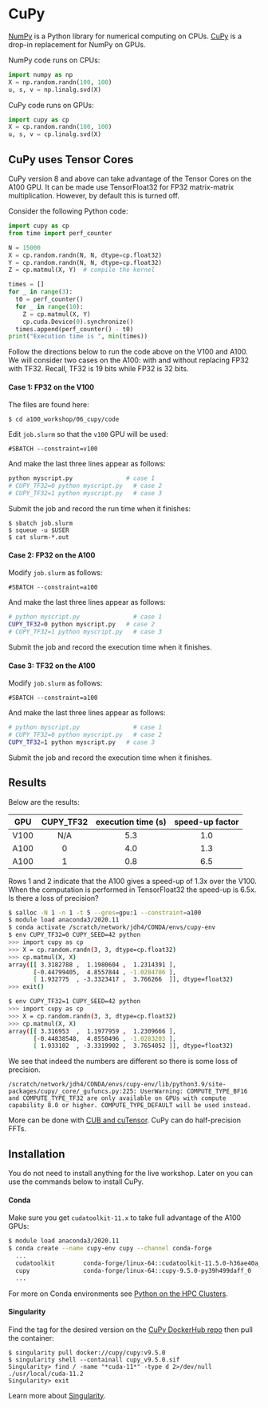 # CuPy

[NumPy](https://numpy.org) is a Python library for numerical computing on CPUs. [CuPy](https://cupy.dev) is a drop-in replacement for NumPy on GPUs.

NumPy code runs on CPUs:

```python
import numpy as np
X = np.random.randn(100, 100)
u, s, v = np.linalg.svd(X)
```

CuPy code runs on GPUs:

```python
import cupy as cp
X = cp.random.randn(100, 100)
u, s, v = cp.linalg.svd(X)
```

## CuPy uses Tensor Cores

CuPy version 8 and above can take advantage of the Tensor Cores on the A100 GPU. It can be made use TensorFloat32 for FP32 matrix-matrix multiplication. However, by default this is turned off.

Consider the following Python code:

```python
import cupy as cp
from time import perf_counter

N = 15000
X = cp.random.randn(N, N, dtype=cp.float32)
Y = cp.random.randn(N, N, dtype=cp.float32)
Z = cp.matmul(X, Y)  # compile the kernel

times = []
for _ in range(3):
  t0 = perf_counter()
  for _ in range(10):
    Z = cp.matmul(X, Y)
    cp.cuda.Device(0).synchronize()
  times.append(perf_counter() - t0)
print("Execution time is ", min(times))
```

Follow the directions below to run the code above on the V100 and A100. We will consider two cases on the A100: with and without replacing FP32 with TF32. Recall, TF32 is 19 bits while FP32 is 32 bits.

#### Case 1: FP32 on the V100

The files are found here:

```
$ cd a100_workshop/06_cupy/code
```

Edit `job.slurm` so that the `v100` GPU will be used:

```
#SBATCH --constraint=v100
```

And make the last three lines appear as follows:

```bash
python myscript.py               # case 1
# CUPY_TF32=0 python myscript.py   # case 2
# CUPY_TF32=1 python myscript.py   # case 3
```

Submit the job and record the run time when it finishes:

```
$ sbatch job.slurm
$ squeue -u $USER
$ cat slurm-*.out
```

#### Case 2: FP32 on the A100

Modify `job.slurm` as follows:

```
#SBATCH --constraint=a100
```

And make the last three lines appear as follows:

```bash
# python myscript.py               # case 1
CUPY_TF32=0 python myscript.py   # case 2
# CUPY_TF32=1 python myscript.py   # case 3
```

Submit the job and record the execution time when it finishes.

#### Case 3: TF32 on the A100

Modify `job.slurm` as follows:

```
#SBATCH --constraint=a100
```

And make the last three lines appear as follows:

```bash
# python myscript.py               # case 1
# CUPY_TF32=0 python myscript.py   # case 2
CUPY_TF32=1 python myscript.py   # case 3
```

Submit the job and record the execution time when it finishes.

## Results

Below are the results:

| GPU                  | CUPY_TF32  | execution time (s)  |  speed-up factor   |
|:--------------------:|:------------------:|:-----------:|:------------------:|
|  V100                | N/A                |    5.3      |      1.0           |
|  A100                | 0                  |    4.0      |      1.3           |
|  A100                | 1                  |    0.8      |      6.5           |


Rows 1 and 2 indicate that the A100 gives a speed-up of 1.3x over the V100. When the computation is performed in TensorFloat32 the speed-up is 6.5x. Is there a loss of precision?

```bash
$ salloc -N 1 -n 1 -t 5 --gres=gpu:1 --constraint=a100
$ module load anaconda3/2020.11
$ conda activate /scratch/network/jdh4/CONDA/envs/cupy-env
$ env CUPY_TF32=0 CUPY_SEED=42 python
>>> import cupy as cp
>>> X = cp.random.randn(3, 3, dtype=cp.float32)
>>> cp.matmul(X, X)
array([[ 3.3182788 ,  1.1980604 ,  1.2314391 ],
       [-0.44799405,  4.8557844 , -1.0284786 ],
       [ 1.932775  , -3.3323417 ,  3.766266  ]], dtype=float32)
>>> exit()
```

```bash
$ env CUPY_TF32=1 CUPY_SEED=42 python
>>> import cupy as cp
>>> X = cp.random.randn(3, 3, dtype=cp.float32)
>>> cp.matmul(X, X)
array([[ 3.316953  ,  1.1977959 ,  1.2309666 ],
       [-0.44838548,  4.8550496 , -1.0283203 ],
       [ 1.933102  , -3.3319902 ,  3.7654052 ]], dtype=float32)
```

We see that indeed the numbers are different so there is some loss of precision.

```
/scratch/network/jdh4/CONDA/envs/cupy-env/lib/python3.9/site-packages/cupy/_core/_gufuncs.py:225: UserWarning: COMPUTE_TYPE_BF16 and COMPUTE_TYPE_TF32 are only available on GPUs with compute capability 8.0 or higher. COMPUTE_TYPE_DEFAULT will be used instead.
```

More can be done with [CUB and cuTensor](https://tech.preferred.jp/en/blog/cupy-v8/). CuPy can do half-precision FFTs.

## Installation

You do not need to install anything for the live workshop. Later on you can use the commands below to install CuPy.

#### Conda

Make sure you get `cudatoolkit-11.x` to take full advantage of the A100 GPUs:

```bash
$ module load anaconda3/2020.11
$ conda create --name cupy-env cupy --channel conda-forge
  ...
  cudatoolkit        conda-forge/linux-64::cudatoolkit-11.5.0-h36ae40a_9
  cupy               conda-forge/linux-64::cupy-9.5.0-py39h499daff_0
  ...
```

For more on Conda environments see [Python on the HPC Clusters](https://researchcomputing.princeton.edu/support/knowledge-base/python).

#### Singularity

Find the tag for the desired version on the [CuPy DockerHub repo](https://hub.docker.com/r/cupy/cupy) then pull the container:

```
$ singularity pull docker://cupy/cupy:v9.5.0
$ singularity shell --containall cupy_v9.5.0.sif
Singularity> find / -name "*cuda-11*" -type d 2>/dev/null
./usr/local/cuda-11.2
Singularity> exit
```

Learn more about [Singularity](https://researchcomputing.princeton.edu/support/knowledge-base/singularity).
